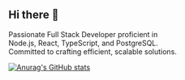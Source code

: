 ## Hi there 👋

Passionate Full Stack Developer proficient in <br/> Node.js, React, TypeScript, and PostgreSQL. <br/> Committed to crafting efficient, scalable solutions.

[![Anurag's GitHub stats](https://github-readme-stats.vercel.app/api?username=GarrixA)](https://github.com/anuraghazra/github-readme-stats)
